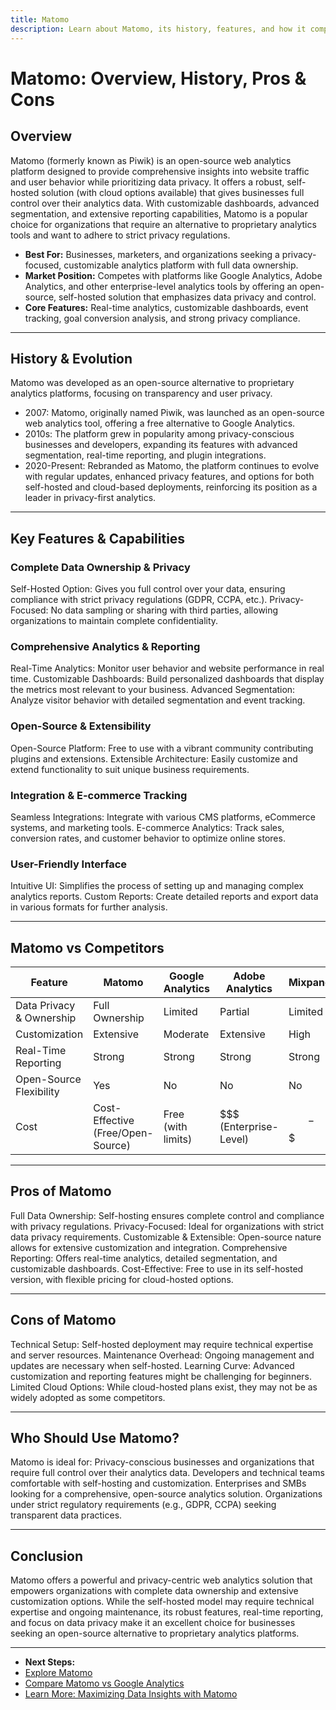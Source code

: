 ```yaml
---
title: Matomo
description: Learn about Matomo, its history, features, and how it compares to other web analytics platforms.
---
```


# Matomo: Overview, History, Pros & Cons

## Overview
Matomo (formerly known as Piwik) is an open-source web analytics platform designed to provide comprehensive insights into website traffic and user behavior while prioritizing data privacy. It offers a robust, self-hosted solution (with cloud options available) that gives businesses full control over their analytics data. With customizable dashboards, advanced segmentation, and extensive reporting capabilities, Matomo is a popular choice for organizations that require an alternative to proprietary analytics tools and want to adhere to strict privacy regulations.
- **Best For:** Businesses, marketers, and organizations seeking a privacy-focused, customizable analytics platform with full data ownership.
- **Market Position:** Competes with platforms like Google Analytics, Adobe Analytics, and other enterprise-level analytics tools by offering an open-source, self-hosted solution that emphasizes data privacy and control.
- **Core Features:** Real-time analytics, customizable dashboards, event tracking, goal conversion analysis, and strong privacy compliance.

---

## History & Evolution
Matomo was developed as an open-source alternative to proprietary analytics platforms, focusing on transparency and user privacy.

- 2007: Matomo, originally named Piwik, was launched as an open-source web analytics tool, offering a free alternative to Google Analytics.
- 2010s: The platform grew in popularity among privacy-conscious businesses and developers, expanding its features with advanced segmentation, real-time reporting, and plugin integrations.
- 2020-Present: Rebranded as Matomo, the platform continues to evolve with regular updates, enhanced privacy features, and options for both self-hosted and cloud-based deployments, reinforcing its position as a leader in privacy-first analytics.

---

## Key Features & Capabilities

### Complete Data Ownership & Privacy
 Self-Hosted Option: Gives you full control over your data, ensuring compliance with strict privacy regulations (GDPR, CCPA, etc.).
 Privacy-Focused: No data sampling or sharing with third parties, allowing organizations to maintain complete confidentiality.

### Comprehensive Analytics & Reporting
 Real-Time Analytics: Monitor user behavior and website performance in real time.
 Customizable Dashboards: Build personalized dashboards that display the metrics most relevant to your business.
 Advanced Segmentation: Analyze visitor behavior with detailed segmentation and event tracking.

### Open-Source & Extensibility
 Open-Source Platform: Free to use with a vibrant community contributing plugins and extensions.
 Extensible Architecture: Easily customize and extend functionality to suit unique business requirements.

### Integration & E-commerce Tracking
 Seamless Integrations: Integrate with various CMS platforms, eCommerce systems, and marketing tools.
 E-commerce Analytics: Track sales, conversion rates, and customer behavior to optimize online stores.

### User-Friendly Interface
 Intuitive UI: Simplifies the process of setting up and managing complex analytics reports.
 Custom Reports: Create detailed reports and export data in various formats for further analysis.

---

## Matomo vs Competitors

| Feature                   | Matomo            | Google Analytics    | Adobe Analytics    | Mixpanel           |
|---------------------------|-------------------|---------------------|--------------------|--------------------|
| Data Privacy & Ownership |  Full Ownership  |  Limited           |  Partial          |  Limited          |
| Customization         |  Extensive      |  Moderate         |  Extensive       |  High            |
| Real-Time Reporting   |  Strong         |  Strong           |  Strong          |  Strong          |
| Open-Source Flexibility |  Yes           |  No                |  No              |  No              |
| Cost                  |  Cost-Effective (Free/Open-Source) |  Free (with limits) | $$$ (Enterprise-Level) | $$-$$$          |

---

## Pros of Matomo
 Full Data Ownership: Self-hosting ensures complete control and compliance with privacy regulations.
 Privacy-Focused: Ideal for organizations with strict data privacy requirements.
 Customizable & Extensible: Open-source nature allows for extensive customization and integration.
 Comprehensive Reporting: Offers real-time analytics, detailed segmentation, and customizable dashboards.
 Cost-Effective: Free to use in its self-hosted version, with flexible pricing for cloud-hosted options.

---

## Cons of Matomo
 Technical Setup: Self-hosted deployment may require technical expertise and server resources.
 Maintenance Overhead: Ongoing management and updates are necessary when self-hosted.
 Learning Curve: Advanced customization and reporting features might be challenging for beginners.
 Limited Cloud Options: While cloud-hosted plans exist, they may not be as widely adopted as some competitors.

---

## Who Should Use Matomo?
Matomo is ideal for:
 Privacy-conscious businesses and organizations that require full control over their analytics data.
 Developers and technical teams comfortable with self-hosting and customization.
 Enterprises and SMBs looking for a comprehensive, open-source analytics solution.
 Organizations under strict regulatory requirements (e.g., GDPR, CCPA) seeking transparent data practices.

---

## Conclusion
Matomo offers a powerful and privacy-centric web analytics solution that empowers organizations with complete data ownership and extensive customization options. While the self-hosted model may require technical expertise and ongoing maintenance, its robust features, real-time reporting, and focus on data privacy make it an excellent choice for businesses seeking an open-source alternative to proprietary analytics platforms.

---
- **Next Steps:**
- [Explore Matomo](https://matomo.org/)
- [Compare Matomo vs Google Analytics](#)
- [Learn More: Maximizing Data Insights with Matomo](#)
